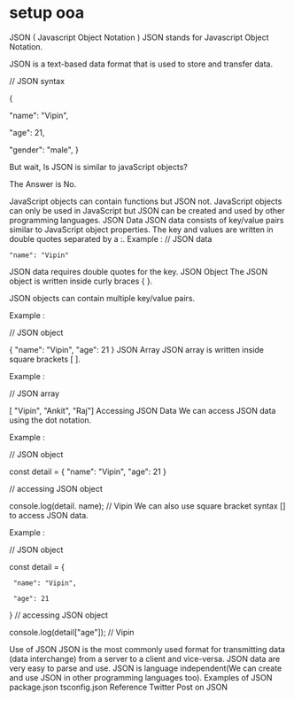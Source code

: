 # setup ooa
JSON ( Javascript Object Notation )
JSON stands for Javascript Object Notation.

JSON is a text-based data format that is used to store and transfer data.

// JSON syntax

{

 "name": "Vipin",

 "age": 21,

 "gender": "male",
}

But wait, Is JSON is similar to javaScript objects?

The Answer is No.

JavaScript objects can contain functions but JSON not.
JavaScript objects can only be used in JavaScript but JSON can be created and used by other programming languages.
JSON Data
JSON data consists of key/value pairs similar to JavaScript object properties.
The key and values are written in double quotes separated by a :.
Example :
// JSON data

    "name": "Vipin"
JSON data requires double quotes for the key.
JSON Object
The JSON object is written inside curly braces { }.

JSON objects can contain multiple key/value pairs.

Example :

 // JSON object

 { "name": "Vipin", "age": 21 }
JSON Array
JSON array is written inside square brackets [ ].

Example :

 // JSON array

 [ "Vipin", "Ankit", "Raj"]
Accessing JSON Data
We can access JSON data using the dot notation.

Example :

 // JSON object

 const detail = { "name": "Vipin", "age": 21 }

 // accessing JSON object

 console.log(detail. name); // Vipin
We can also use square bracket syntax [] to access JSON data.

Example :

 // JSON object

 const detail = {

     "name": "Vipin",

     "age": 21
 }
// accessing JSON object

console.log(detail["age"]); // Vipin

Use of JSON
JSON is the most commonly used format for transmitting data (data interchange) from a server to a client and vice-versa.
JSON data are very easy to parse and use.
JSON is language independent(We can create and use JSON in other programming languages too).
Examples of JSON
package.json
tsconfig.json
Reference Twitter Post on JSON